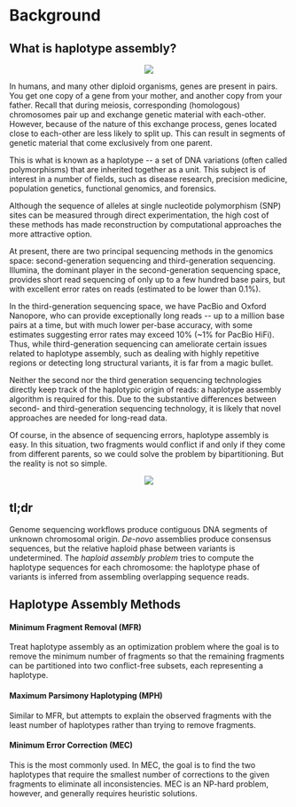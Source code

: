 # Background

## What is haplotype assembly?

<div align='center'>
<img src="https://i.gyazo.com/1aa1600c775fe41ce48283e7364cfe2a.png">
</div>

In humans, and many other diploid organisms, genes are present in pairs. You get one copy of a gene from your mother, and another copy from your father. Recall that during meiosis, corresponding (homologous) chromosomes pair up and exchange genetic material with each-other. However, because of the nature of this exchange process, genes located close to each-other are less likely to split up. This can result in segments of genetic material that come exclusively from one parent. 

This is what is known as a haplotype -- a set of DNA variations (often called polymorphisms) that are inherited together as a unit. This subject is of interest in a number of fields, such as disease research, precision medicine, population genetics, functional genomics, and forensics.

Although the sequence of alleles at single nucleotide polymorphism (SNP) sites can be measured through direct experimentation, the high cost of these methods has made reconstruction by computational approaches the more attractive option.

At present, there are two principal sequencing methods in the genomics space: second-generation sequencing and third-generation sequencing. Illumina, the dominant player in the second-generation sequencing space, provides short read sequencing of only up to a few hundred base pairs, but with excellent error rates on reads (estimated to be lower than 0.1%). 

In the third-generation sequencing space, we have PacBio and Oxford Nanopore, who can provide exceptionally long reads -- up to a million base pairs at a time, but with much lower per-base accuracy, with some estimates suggesting error rates may exceed 10% (~1% for PacBio HiFi). Thus, while third-generation sequencing can ameliorate certain issues related to haplotype assembly, such as dealing with highly repetitive regions or detecting long structural variants, it is far from a magic bullet.

Neither the second nor the third generation sequencing technologies directly keep track of the haplotypic origin of reads: a haplotype assembly algorithm is required for this. Due to the substantive differences between second- and third-generation sequencing technology, it is likely that novel approaches are needed for long-read data.

Of course, in the absence of sequencing errors, haplotype assembly is easy. In this situation, two fragments would conflict if and only if they come from different parents, so we could solve the problem by bipartitioning. But the reality is not so simple.

<div align='center'>
<img src="https://i.gyazo.com/b517c9c4f02aeb6078923dc8df16a589.png">
</div>

## tl;dr

Genome sequencing workflows produce contiguous DNA segments of unknown chromosomal origin. <i>De-novo</i> assemblies produce consensus sequences, but the relative haploid phase between variants is undetermined. The <i>haploid assembly problem</i> tries to compute the haplotype sequences for each chromosome: the haplotype phase of variants is inferred from assembling overlapping sequence reads.

## Haplotype Assembly Methods

#### Minimum Fragment Removal (MFR)
Treat haplotype assembly as an optimization problem where the goal is to remove the minimum number of fragments so that the remaining fragments can be partitioned into two conflict-free subsets, each representing a haplotype.

#### Maximum Parsimony Haplotyping (MPH)
Similar to MFR, but attempts to explain the observed fragments with the least number of haplotypes rather than trying to remove fragments.

#### Minimum Error Correction (MEC)
This is the most commonly used. In MEC, the goal is to find the two haplotypes that require the smallest number of corrections to the given fragments to eliminate all inconsistencies. MEC is an NP-hard problem, however, and generally requires heuristic solutions.
